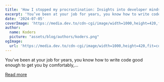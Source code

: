 ```yaml
---
title: 'How I stopped my procrastination: Insights into developer mindset'
excerpt: 'You’ve been at your job for years, you know how to write code good enough to get you by comfortably,...'
date: '2024-07-05'
coverImage: 'https://media.dev.to/cdn-cgi/image/width=1000,height=420,fit=cover,gravity=auto,format=auto/https%3A%2F%2Fdev-to-uploads.s3.amazonaws.com%2Fuploads%2Farticles%2Fvg014dc8svq0jqljobd8.png'
author:
  name: Koders
  picture: "assets/blog/authors/koders.png"
ogImage:
  url: 'https://media.dev.to/cdn-cgi/image/width=1000,height=420,fit=cover,gravity=auto,format=auto/https%3A%2F%2Fdev-to-uploads.s3.amazonaws.com%2Fuploads%2Farticles%2Fvg014dc8svq0jqljobd8.png'
---
```


You’ve been at your job for years, you know how to write code good enough to get you by comfortably,...

[Read more](https://dev.to/middleware/how-i-stopped-my-procrastination-insights-into-developer-mindset-23hl)
